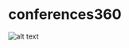 # conferences360

![alt text](https://conferences360.fr/wp-content/uploads/2019/01/fond-header-conferences-bim.jpgg)
